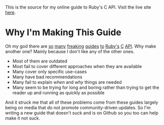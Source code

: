 This is the source for my online guide to Ruby's C API. Visit the live site
[here][io].

[io]: http://silverhammermba.github.io/emberb

# Why I'm Making This Guide #

Oh my god there are [so][h] [many][g] [freaking][f] [guides][e] [to][d] [Ruby's][c]
[C][b] [API][a]. Why make another one? Mainly because I don't like any of the
other ones.

* Most of them are outdated
* Most fail to cover different approaches when they are available
* Many cover only specific use-cases
* Many have bad recommendations
* Many fail to explain _when_ and _why_ things are needed
* Many seem to be trying for long and boring rather than trying to get the reader up and
  running as quickly as possible

And it struck me that all of these problems come from these guides largely being
on media that do not promote community-driven updates. So I'm writing a new
guide that doesn't suck and is on Github so you too can help make it not suck.

[a]: http://clalance.blogspot.com/2011/01/writing-ruby-extensions-in-c-part-1.html
[b]: https://raw.githubusercontent.com/ruby/ruby/trunk/README.EXT
[c]: http://blog.jacius.info/ruby-c-extension-cheat-sheet/
[d]: http://hugopl.github.io/2014/04/09/Embedding-Ruby-2.1-into-a-Cpp-application.html
[e]: https://gist.github.com/jefftrull/1305431
[f]: http://metaeditor.sourceforge.net/embed/
[g]: http://ruby-doc.com/docs/ProgrammingRuby/html/ext_ruby.html
[h]: http://stackoverflow.com/questions/626333/embedding-a-ruby-interpreter-in-a-c-app
